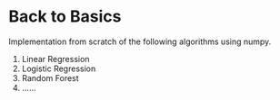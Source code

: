 # Back to Basics

Implementation from scratch of the following algorithms using numpy.

1. Linear Regression
2. Logistic Regression
3. Random Forest
4. ......

